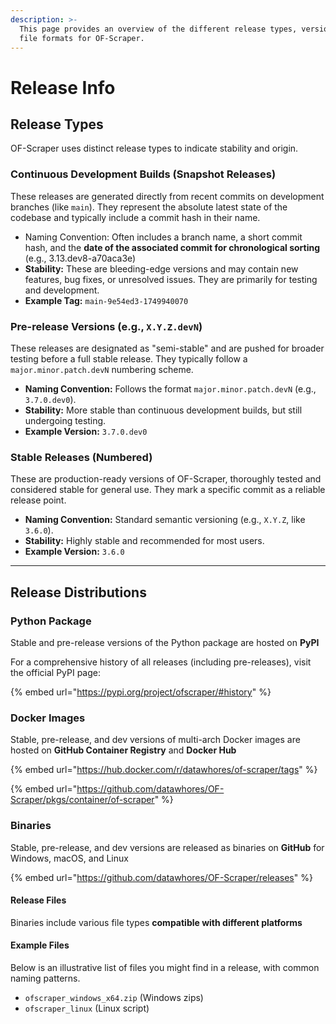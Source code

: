 ```yaml
---
description: >-
  This page provides an overview of the different release types, versioning, and
  file formats for OF-Scraper.
---
```


# Release Info

## Release Types

OF-Scraper uses distinct release types to indicate stability and origin.

### Continuous Development Builds (Snapshot Releases)

These releases are generated directly from recent commits on development branches (like `main`). They represent the absolute latest state of the codebase and typically include a commit hash in their name.

* Naming Convention: Often includes a branch name, a short commit hash, and the **date of the associated commit for chronological sorting** (e.g., 3.13.dev8-a70aca3e)
* **Stability:** These are bleeding-edge versions and may contain new features, bug fixes, or unresolved issues. They are primarily for testing and development.
* **Example Tag:** `main-9e54ed3-1749940070` &#x20;

### Pre-release Versions (e.g., `X.Y.Z.devN`)

These releases are designated as "semi-stable" and are pushed for broader testing before a full stable release. They typically follow a `major.minor.patch.devN` numbering scheme.

* **Naming Convention:** Follows the format `major.minor.patch.devN` (e.g., `3.7.0.dev0`).
* **Stability:** More stable than continuous development builds, but still undergoing testing.
* **Example Version:** `3.7.0.dev0`

### Stable Releases (Numbered)

These are production-ready versions of OF-Scraper, thoroughly tested and considered stable for general use. They mark a specific commit as a reliable release point.

* **Naming Convention:** Standard semantic versioning (e.g., `X.Y.Z`, like `3.6.0`).
* **Stability:** Highly stable and recommended for most users.
* **Example Version:** `3.6.0`

***

## Release Distributions

### Python Package

Stable and pre-release versions of the Python package are hosted on **PyPI**

For a comprehensive history of all releases (including pre-releases), visit the official PyPI page:&#x20;

{% embed url="https://pypi.org/project/ofscraper/#history" %}

### Docker Images

Stable, pre-release, and dev versions of multi-arch Docker images are hosted on **GitHub Container Registry** and **Docker Hub**

{% embed url="https://hub.docker.com/r/datawhores/of-scraper/tags" %}

{% embed url="https://github.com/datawhores/OF-Scraper/pkgs/container/of-scraper" %}

### Binaries

Stable, pre-release, and dev versions are released as binaries on **GitHub** for Windows, macOS, and Linux



{% embed url="https://github.com/datawhores/OF-Scraper/releases" %}

#### Release Files

Binaries include various file types **compatible with different platforms**

#### Example Files

Below is an illustrative list of files you might find in a release, with common naming patterns.

* `ofscraper_windows_x64.zip` (Windows zips)
* `ofscraper_linux` (Linux script)
